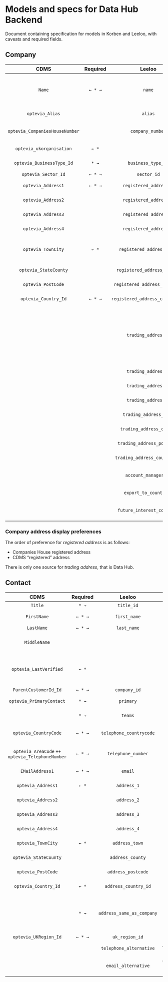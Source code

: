 # Models and specs for Data Hub Backend

Document containing specification for models in Korben and Leeloo, with caveats and required fields.

## Company

| CDMS | Required | Leeloo | Display | Comments |
|:---:|:---:|:---:|:---:|---|
| `Name` | `← * →` | `name` | Registered name | _Companies House name_ **XOR** _CDMS name_ |
| `optevia_Alias` | | `alias` | Trading name | |
| `optevia_CompaniesHouseNumber` | | `company_number` | Companies House number | |
| `optevia_ukorganisation` | `← *` |  | UK based | Inferred property |
| `optevia_BusinessType_Id` | `* →` | `business_type_id` | Type of business | |
| `optevia_Sector_Id` | `← * →` | `sector_id` | Sector | |
| `optevia_Address1` | `← * →` | `registered_address_1` | Address line 1 | |
| `optevia_Address2` | | `registered_address_2` | Address line 2 | |
| `optevia_Address3` | | `registered_address_3` | Address line 3 | |
| `optevia_Address4` | | `registered_address_4` | Address line 4 | |
| `optevia_TownCity` | `← *` | `registered_address_town` | Address town | Korben sends `N/A` in case of no value |
| `optevia_StateCounty` | | `registered_address_county` | Address county | |
| `optevia_PostCode` | | `registered_address_postcode` | Address postcode | |
| `optevia_Country_Id` | `← * →` | `registered_address_country_id` | Address country | |
| | | `trading_address_1` | Address line 1 | If any of the trading address is added, then required fields follow from the above|
| | | `trading_address_2` | Address line 2 | |
| | | `trading_address_3` | Address line 3 | |
| | | `trading_address_4` | Address line 4 | |
| | | `trading_address_town` | Address town | |
| | | `trading_address_county` | Address county | |
| | | `trading_address_postcode` | Address postcode | |
| | | `trading_address_country_id` | Address country | |
| | | `account_manager_id` | Agreed account manager | |
| | | `export_to_countries` | Export market | Django M2M |
| | | `future_interest_contires` | Future contries of interest | Django M2M |

### Company address display preferences

The order of preference for *registered address* is as follows:

 - Companies House registered address
 - CDMS “registered” address

There is only one source for *trading address*, that is Data Hub.

## Contact

| CDMS | Required | Leeloo | Display | Comments |
|:---:|:---:|:---:|:---:|---|
| `Title` | `* →` | `title_id` | Title | |
| `FirstName` | `← * →` | `first_name` | First name(s) | |
| `LastName` | `← * →` | `last_name` | Last name | |
| `MiddleName` | | | | Data migration case |
| `optevia_LastVerified` | `← *` | | | Korben should add current date on write |
| `ParentCustomerId_Id` | `← * →` | `company_id` | Company | |
| `optevia_PrimaryContact` | `* →` | `primary` | Is primary contact | |
| | `* →` | `teams` | Teams | Django M2M |
| `optevia_CountryCode` | `← * →` | `telephone_countrycode` | Telephone country code | |
| `optevia_AreaCode` `++` `optevia_TelephoneNumber` | `← * →` | `telephone_number` | Telephone number | Korben to fill area code |
| `EMailAddress1` | `← * →` | `email` | Email address | |
| `optevia_Address1` | `← *` | `address_1` | Address line 1 | |
| `optevia_Address2` | | `address_2` | Address line 2 | |
| `optevia_Address3` | | `address_3` | Address line 3 | |
| `optevia_Address4` | | `address_4` | Address line 4 | |
| `optevia_TownCity` | `← *` | `address_town` | Address town | Korben sends `N/A` |
| `optevia_StateCounty` | | `address_county` | Address county | |
| `optevia_PostCode` | | `address_postcode` | Address postcode | |
| `optevia_Country_Id` | `← *` | `address_country_id` | Address country | |
| | `* →` | `address_same_as_company` | Address same as company | Leeloo to send company address if this is set to true |
| `optevia_UKRegion_Id` | `← * →` | `uk_region_id` | UK region |
| | | `telephone_alternative` | Alternative telephone | |
| | | `email_alternative` | Alternative email address | |
